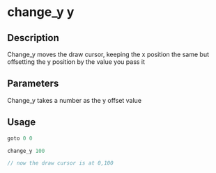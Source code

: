 # change\_y y

## Description

Change\_y moves the draw cursor, keeping the x position the same but offsetting the y position by the value you pass it

## Parameters

Change\_y takes a number as the y offset value

## Usage

```javascript
goto 0 0

change_y 100

// now the draw cursor is at 0,100
```
